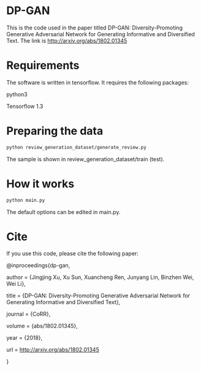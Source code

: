 # DP-GAN

This is the code used in the paper titled DP-GAN: Diversity-Promoting Generative Adversarial Network for Generating Informative and Diversified Text. The link is http://arxiv.org/abs/1802.01345


# Requirements
The software is written in tensorflow. It requires the following packages:

python3

Tensorflow 1.3

# Preparing the data

```bash
python review_generation_dataset/generate_review.py
```

The sample is shown in review_generation_dataset/train (test).

# How it works

```bash
python main.py
```
The default options can be edited in main.py.
 
 
# Cite

If you use this code, please cite the following paper:

@inproceedings{dp-gan,

author = {Jingjing Xu, Xu Sun, Xuancheng Ren, Junyang Lin, Binzhen Wei, Wei Li},

title = {DP-GAN: Diversity-Promoting Generative Adversarial Network for
  Generating Informative and Diversified Text},

journal = {CoRR},

volume = {abs/1802.01345},

year = {2018},

url = 
http://arxiv.org/abs/1802.01345

}



